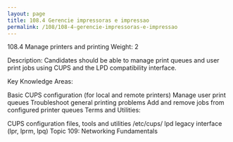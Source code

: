 ```yaml
---
layout: page
title: 108.4 Gerencie impressoras e impressao
permalink: /108/108-4-gerencie-impressoras-e-impressao
---
```


108.4 Manage printers and printing
Weight: 2

Description: Candidates should be able to manage print queues and user print jobs using CUPS and the LPD compatibility interface.

Key Knowledge Areas:

Basic CUPS configuration (for local and remote printers)
Manage user print queues
Troubleshoot general printing problems
Add and remove jobs from configured printer queues
Terms and Utilities:

CUPS configuration files, tools and utilities
/etc/cups/
lpd legacy interface (lpr, lprm, lpq)
Topic 109: Networking Fundamentals